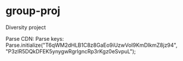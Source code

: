 # group-proj
Diversity project

Parse CDN: <script src="//www.parsecdn.com/js/parse-1.6.2.min.js"></script>
Parse keys: Parse.initialize("T6qWM2dHLB1C8z8GaEo9iUzwVoI9KmDIkmZ8jz94", "P3zlR5DQkDFEK5ynygwRgrlgncRp3rKgz0eSvpuL");
